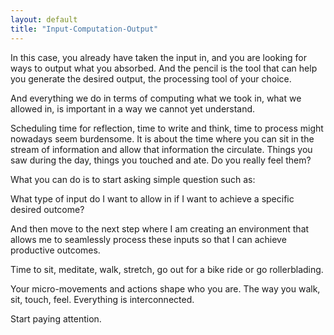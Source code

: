 ```yaml
---
layout: default
title: "Input-Computation-Output"
---
```

In this case, you already have taken the input in, and you are looking for ways to output what you absorbed. And the pencil is the tool that can help you generate the desired output, the processing tool of your choice.

And everything we do in terms of computing what we took in, what we allowed in, is important in a way we cannot yet understand.

Scheduling time for reflection, time to write and think, time to process might nowadays seem burdensome. It is about the time where you can sit in the stream of information and allow that information the circulate. Things you saw during the day, things you touched and ate. Do you really feel them?

What you can do is to start asking simple question such as:

What type of input do I want to allow in if I want to achieve a specific desired outcome?

And then move to the next step where I am creating an environment that allows me to seamlessly process these inputs so that I can achieve productive outcomes.

Time to sit, meditate, walk, stretch, go out for a bike ride or go rollerblading.

Your micro-movements and actions shape who you are. The way you walk, sit, touch, feel. Everything is interconnected.

Start paying attention.
